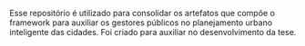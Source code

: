 Esse repositório é utilizado para consolidar os artefatos que compõe o framework para auxiliar os gestores públicos no planejamento urbano inteligente das cidades. Foi criado para auxiliar no desenvolvimento da tese.
